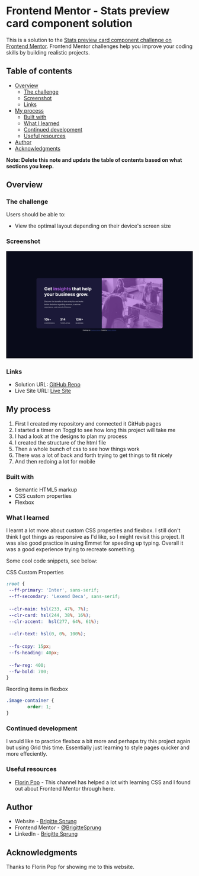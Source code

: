 # Frontend Mentor - Stats preview card component solution

This is a solution to the [Stats preview card component challenge on Frontend Mentor](https://www.frontendmentor.io/challenges/stats-preview-card-component-8JqbgoU62). Frontend Mentor challenges help you improve your coding skills by building realistic projects. 

## Table of contents

- [Overview](#overview)
  - [The challenge](#the-challenge)
  - [Screenshot](#screenshot)
  - [Links](#links)
- [My process](#my-process)
  - [Built with](#built-with)
  - [What I learned](#what-i-learned)
  - [Continued development](#continued-development)
  - [Useful resources](#useful-resources)
- [Author](#author)
- [Acknowledgments](#acknowledgments)

**Note: Delete this note and update the table of contents based on what sections you keep.**

## Overview

### The challenge

Users should be able to:

- View the optimal layout depending on their device's screen size

### Screenshot

![](./screenshot.png)

### Links

- Solution URL: [GitHub Repo](https://github.com/BrigitteSprung/stats-preview-card-component-frontendmentor)
- Live Site URL: [Live Site](https://brigittesprung.github.io/stats-preview-card-component-frontendmentor/)

## My process

1. First I created my repository and connected it GitHub pages
2. I started a timer on Toggl to see how long this project will take me
3. I had a look at the designs to plan my process
4. I created the structure of the html file
5. Then a whole bunch of css to see how things work
6. There was a lot of back and forth trying to get things to fit nicely
7. And then redoing a lot for mobile


### Built with

- Semantic HTML5 markup
- CSS custom properties
- Flexbox

### What I learned

I learnt a lot more about custom CSS properties and flexbox. I still don't think I got things as responsive as I'd like, so I might revisit this project. It was also good practice in using Emmet for speeding up typing. Overall it was a good experience trying to recreate something. 

Some cool code snippets, see below:

CSS Custom Properties
```css
:root {
 --ff-primary: 'Inter', sans-serif;
 --ff-secondary: 'Lexend Deca', sans-serif;

 --clr-main: hsl(233, 47%, 7%);
 --clr-card: hsl(244, 38%, 16%);
 --clr-accent:  hsl(277, 64%, 61%);

 --clr-text: hsl(0, 0%, 100%);

 --fs-copy: 15px;
 --fs-heading: 40px;

 --fw-reg: 400;
 --fw-bold: 700;
}
```

Reording items in flexbox
```css
.image-container {
        order: 1;
}
```

### Continued development

I would like to practice flexbox a bit more and perhaps try this project again but using Grid this time. Essentially just learning to style pages quicker and more effeciently.

### Useful resources

- [Florin Pop](https://www.youtube.com/c/FlorinPop) - This channel has helped a lot with learning CSS and I found out about Frontend Mentor through here.


## Author

- Website - [Brigitte Sprung](https://brigittesprung.github.io/)
- Frontend Mentor - [@BrigitteSprung](https://www.frontendmentor.io/profile/BrigitteSprung)
- LinkedIn - [Brigitte Sprung](https://www.linkedin.com/in/brigittesprung/)

## Acknowledgments

Thanks to Florin Pop for showing me to this website.
